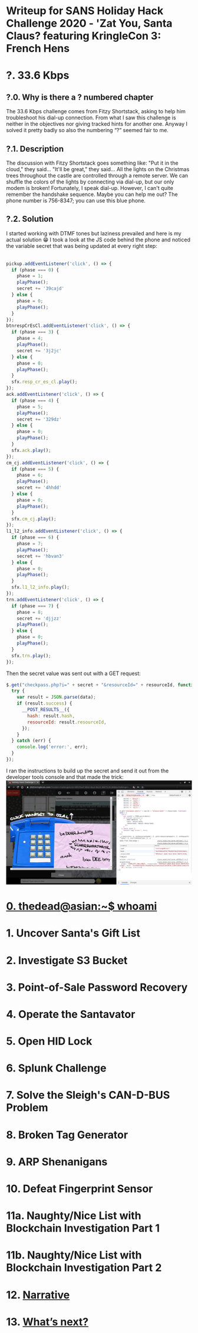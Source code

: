 # Writeup for SANS Holiday Hack Challenge 2020 - 'Zat You, Santa Claus? featuring KringleCon 3: French Hens
# ?. 33.6 Kbps
## ?.0. Why is there a ? numbered chapter
The 33.6 Kbps challenge comes from Fitzy Shortstack, asking to help him troubleshoot his dial-up connection. From what I saw this challenge is neither in the objectives nor giving tracked hints for another one. Anyway I solved it pretty badly so also the numbering “?” seemed fair to me.
## ?.1. Description
The discussion with Fitzy Shortstack goes something like:
	"Put it in the cloud," they said...
	"It'll be great," they said...
	All the lights on the Christmas trees throughout the castle are controlled through a remote server.
	We can shuffle the colors of the lights by connecting via dial-up, but our only modem is broken!
	Fortunately, I speak dial-up. However, I can't quite remember the handshake sequence.
	Maybe you can help me out? The phone number is 756-8347; you can use this blue phone.
## ?.2. Solution
I started working with DTMF tones but laziness prevailed and here is my actual solution 😁
I took a look at the JS code behind the phone and noticed the variable secret that was being updated at every right step:
```javascript

pickup.addEventListener('click', () => {
  if (phase === 0) {
    phase = 1;
    playPhase();
    secret += '39cajd'
  } else {
    phase = 0;
    playPhase();
  }
});
btnrespCrEsCl.addEventListener('click', () => {
  if (phase === 3) {
    phase = 4;
    playPhase();
    secret += '3j2jc'
  } else {
    phase = 0;
    playPhase();
  }
  sfx.resp_cr_es_cl.play();
});
ack.addEventListener('click', () => {
  if (phase === 4) {
    phase = 5;
    playPhase();
    secret += '329dz'
  } else {
    phase = 0;
    playPhase();
  }
  sfx.ack.play();
});
cm_cj.addEventListener('click', () => {
  if (phase === 5) {
    phase = 6;
    playPhase();
    secret += '4hhdd'
  } else {
    phase = 0;
    playPhase();
  }
  sfx.cm_cj.play();
});
l1_l2_info.addEventListener('click', () => {
  if (phase === 6) {
    phase = 7;
    playPhase();
    secret += 'hbvan3'
  } else {
    phase = 0;
    playPhase();
  }
  sfx.l1_l2_info.play();
});
trn.addEventListener('click', () => {
  if (phase === 7) {
    phase = 8;
    secret += 'djjzz'
    playPhase();
  } else {
    phase = 0;
    playPhase();
  }
  sfx.trn.play();
});
```
Then the secret value was sent out with a GET request:
```javascript
$.get("checkpass.php?i=" + secret + "&resourceId=" + resourceId, function( data ) {
  try {
    var result = JSON.parse(data);
    if (result.success) {
      __POST_RESULTS__({
        hash: result.hash,
        resourceId: result.resourceId,
      });
    }
  } catch (err) {
    console.log('error:', err);
  }
});
```
I ran the instructions to build up the secret and send it out from the developer tools console and that made the trick:
![dialup_solution.png](dialup_solution.png)
# [0. thedead@asian:~$ whoami](../README.md)
# 1. Uncover Santa's Gift List
# 2. Investigate S3 Bucket
# 3. Point-of-Sale Password Recovery
# 4. Operate the Santavator
# 5. Open HID Lock
# 6. Splunk Challenge
# 7. Solve the Sleigh's CAN-D-BUS Problem
# 8. Broken Tag Generator
# 9. ARP Shenanigans
# 10. Defeat Fingerprint Sensor
# 11a. Naughty/Nice List with Blockchain Investigation Part 1
# 11b. Naughty/Nice List with Blockchain Investigation Part 2
# 12. [Narrative](../README.md)
# 13. [What’s next?](../README.md)